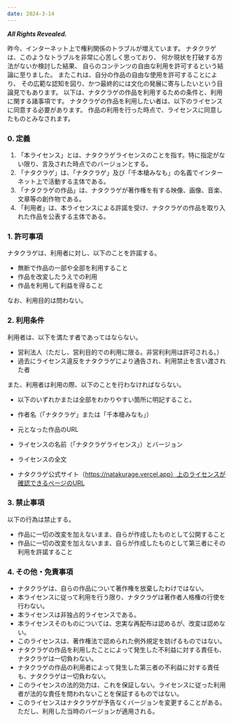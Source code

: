 ```yaml
---
date: 2024-3-14
---
```


___All Rights Revealed.___

昨今、インターネット上で権利関係のトラブルが増えています。
ナタクラゲは、このようなトラブルを非常に心苦しく思っており、
何か現状を打破する方法がないか検討した結果、
自らのコンテンツの自由な利用を許可するという結論に至りました。
またこれは、自分の作品の自由な使用を許可することにより、
その広範な認知を図り、かつ最終的には文化の発展に寄与したいという目論見でもあります。
以下は、ナタクラゲの作品を利用するための条件と、利用に関する諸事項です。
ナタクラゲの作品を利用したい者は、以下のライセンスに同意する必要があります。
作品の利用を行った時点で、ライセンスに同意したものとみなされます。

### 0. 定義

1.  「本ライセンス」とは、ナタクラゲライセンスのことを指す。特に指定がない限り、言及された時点でのバージョンとする。
2.  「ナタクラゲ」は、「ナタクラゲ」及び「千本槍みなも」の名義でインターネット上で活動する主体である。
3.  「ナタクラゲの作品」は、ナタクラゲが著作権を有する映像、画像、音楽、文章等の創作物である。
4.  「利用者」は、本ライセンスによる許諾を受け、ナタクラゲの作品を取り入れた作品を公表する主体である。

### 1. 許可事項

ナタクラゲは、利用者に対し、以下のことを許諾する。

* 無断で作品の一部や全部を利用すること
* 作品を改変したうえでの利用
* 作品を利用して利益を得ること

なお、利用目的は問わない。

### 2. 利用条件

利用者は、以下を満たす者であってはならない。

* 営利法人（ただし、営利目的での利用に限る。非営利利用は許可される。）
* 過去にライセンス違反をナタクラゲにより通告され、利用禁止を言い渡された者

また、利用者は利用の際、以下のことを行わなければならない。

* 以下のいずれかまたは全部をわかりやすい箇所に明記すること。

* 作者名（「ナタクラゲ」または「千本槍みなも」）
* 元となった作品のURL
* ライセンスの名前（「ナタクラゲライセンス」）とバージョン
* ライセンスの全文
* ナタクラゲ公式サイト（https://natakurage.vercel.app）上のライセンスが確認できるページのURL

### 3. 禁止事項

以下の行為は禁止する。

* 作品に一切の改変を加えないまま、自らが作成したものとして公開すること
* 作品に一切の改変を加えないまま、自らが作成したものとして第三者にその利用を許諾すること

### 4. その他・免責事項

* ナタクラゲは、自らの作品について著作権を放棄したわけではない。
* 本ライセンスに従って利用を行う限り、ナタクラゲは著作者人格権の行使を行わない。
* 本ライセンスは非独占的ライセンスである。
* 本ライセンスそのものについては、忠実な再配布は認めるが、改変は認めない。
* このライセンスは、著作権法で認められた例外規定を妨げるものではない。
* ナタクラゲの作品を利用したことによって発生した不利益に対する責任も、ナタクラゲは一切負わない。
* ナタクラゲの作品の利用者によって発生した第三者の不利益に対する責任も、ナタクラゲは一切負わない。
* このライセンスの法的効力は、これを保証しない。ライセンスに従った利用者が法的な責任を問われないことを保証するものではない。
* このライセンスはナタクラゲが予告なくバージョンを変更することがある。ただし、利用した当時のバージョンが適用される。